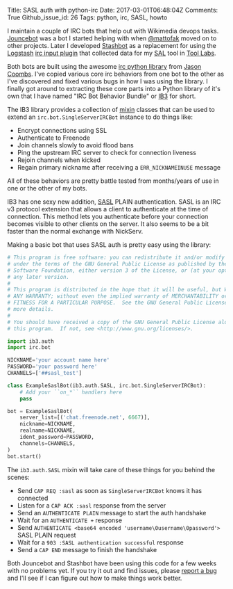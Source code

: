 Title: SASL auth with python-irc
Date: 2017-03-01T06:48:04Z
Comments: True
Github_issue_id: 26
Tags: python, irc, SASL, howto

I maintain a couple of IRC bots that help out with Wikimedia devops tasks.
[Jouncebot] was a bot I started helping with when [@mattofak] moved on to
other projects. Later I developed [Stashbot] as a replacement for using the
[Logstash] [irc input plugin] that collected data for my [SAL] tool in [Tool
Labs].

Both bots are built using the awesome [irc python library] from [Jason
Coombs]. I've copied various core irc behaviors from one bot to the other as
I've discovered and fixed various bugs in how I was using the library.
I finally got around to extracting these core parts into a Python library of
it's own that I have named "IRC Bot Behavior Bundle" or [IB3] for short.

<!-- more -->

The IB3 library provides a collection of [mixin] classes that can be used to
extend an `irc.bot.SingleServerIRCBot` instance to do things like:

* Encrypt connections using SSL
* Authenticate to Freenode
* Join channels slowly to avoid flood bans
* Ping the upstream IRC server to check for connection liveness
* Rejoin channels when kicked
* Regain primary nickname after receiving a `ERR_NICKNAMEINUSE` message

All of these behaviors are pretty battle tested from months/years of use in
one or the other of my bots.

IB3 has one sexy new addition, [SASL] PLAIN authentication. SASL is an IRC v3
protocol extension that allows a client to authenticate at the time of
connection. This method lets you authenticate before your connection becomes
visible to other clients on the server. It also seems to be a bit faster than
the normal exchange with NickServ.

Making a basic bot that uses SASL auth is pretty easy using the library:

``` python
# This program is free software: you can redistribute it and/or modify it
# under the terms of the GNU General Public License as published by the Free
# Software Foundation, either version 3 of the License, or (at your option)
# any later version.
#
# This program is distributed in the hope that it will be useful, but WITHOUT
# ANY WARRANTY; without even the implied warranty of MERCHANTABILITY or
# FITNESS FOR A PARTICULAR PURPOSE.  See the GNU General Public License for
# more details.
#
# You should have received a copy of the GNU General Public License along with
# this program.  If not, see <http://www.gnu.org/licenses/>.

import ib3.auth
import irc.bot

NICKNAME='your account name here'
PASSWORD='your password here'
CHANNELS=['##sasl_test']

class ExampleSaslBot(ib3.auth.SASL, irc.bot.SingleServerIRCBot):
    # Add your ``on_*`` handlers here
    pass

bot = ExampleSaslBot(
    server_list=[('chat.freenode.net', 6667)],
    nickname=NICKNAME,
    realname=NICKNAME,
    ident_password=PASSWORD,
    channels=CHANNELS,
)
bot.start()
```

The `ib3.auth.SASL` mixin will take care of these things for you behind the
scenes:

* Send `CAP REQ :sasl` as soon as `SingleServerIRCBot` knows it has connected
* Listen for a `CAP ACK :sasl` response from the server
* Send an `AUTHENTICATE PLAIN` message to start the auth handshake
* Wait for an `AUTHENTICATE +` response
* Send `AUTHENTICATE <base64 encoded 'username\0username\0password'>` SASL
  PLAIN request
* Wait for a `903 :SASL authentication successful` response
* Send a `CAP END` message to finish the handshake

Both Jouncebot and Stashbot have been using this code for a few weeks with no
problems yet. If you try it out and find issues, please [report a bug] and
I'll see if I can figure out how to make things work better.

[Jouncebot]: https://wikitech.wikimedia.org/wiki/Tool:Jouncebot
[@mattofak]: https://github.com/mattofak
[Stashbot]: https://wikitech.wikimedia.org/wiki/Tool:Stashbot
[Logstash]: https://www.elastic.co/products/logstash
[irc input plugin]: https://www.elastic.co/guide/en/logstash/current/plugins-inputs-irc.html
[SAL]: https://tools.wmflabs.org/sal/
[Tool Labs]: https://wikitech.wikimedia.org/wiki/Portal:Tool_Labs
[irc python library]: https://pypi.python.org/pypi/irc
[Jason Coombs]: https://github.com/jaraco
[IB3]: https://python-ib3.readthedocs.io/en/latest/index.html
[mixin]: https://en.wikipedia.org/wiki/Mixin
[SASL]: http://ircv3.net/specs/extensions/sasl-3.1.html
[report a bug]: https://github.com/bd808/python-ib3/issues

